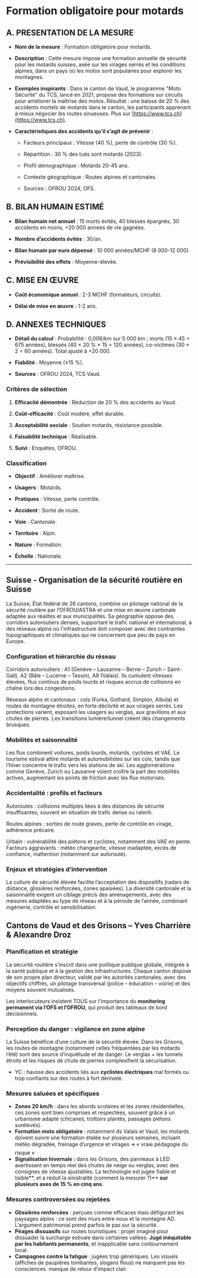 # **Formation obligatoire pour motards**

## **A. PRESENTATION DE LA MESURE** 

* **Nom de la mesure** : Formation obligatoire pour motards.

* **Description** : Cette mesure impose une formation annuelle de sécurité pour les motards suisses, axée sur les virages serrés et les conditions alpines, dans un pays où les motos sont populaires pour explorer les montagnes.

* **Exemples inspirants** : Dans le canton de Vaud, le programme "Moto Sécurité" du TCS, lancé en 2021, propose des formations sur circuits pour améliorer la maîtrise des motos. Résultat : une baisse de 20 % des accidents mortels de motards dans le canton, les participants apprenant à mieux négocier les routes sinueuses. Plus sur [https://www.tcs.ch](https://www.tcs.ch).

* **Caractéristiques des accidents qu’il s’agit de prévenir** : 

  * Facteurs principaux : Vitesse (40 %), perte de contrôle (30 %).

  * Répartition : 30 % des tués sont motards (2023).

  * Profil démographique : Motards 20-45 ans.

  * Contexte géographique : Routes alpines et cantonales.

  * Sources : OFROU 2024, OFS.

## **B. BILAN HUMAIN ESTIMÉ**

* **Bilan humain net annuel** : 15 morts évités, 40 blessés épargnés, 30 accidents en moins, \+20 000 années de vie gagnées.

* **Nombre d’accidents évités** : 30/an.

* **Bilan humain par euro dépensé** : 10 000 années/MCHF (8 000-12 000).

* **Prévisibilité des effets** : Moyenne-élevée.

## **C. MISE EN ŒUVRE**

* **Coût économique annuel** : 2-3 MCHF (formateurs, circuits).

* **Délai de mise en œuvre** : 1-2 ans.

## **D. ANNEXES TECHNIQUES**

* **Détail du calcul** : Probabilité : 0,006/km sur 5 000 km ; morts (15 × 45 \= 675 années), blessés (40 × 20 % × 15 \= 120 années), co-victimes (30 × 2 \= 60 années). Total ajusté à \+20 000\.

* **Fiabilité** : Moyenne (±15 %).

* **Sources** : OFROU 2024, TCS Vaud.

### **Critères de sélection** 

1. **Efficacité démontrée** : Réduction de 20 % des accidents au Vaud.

2. **Coût-efficacité** : Coût modéré, effet durable.

3. **Acceptabilité sociale** : Soutien motards, résistance possible.

4. **Faisabilité technique** : Réalisable.

5. **Suivi** : Enquêtes, OFROU.

### **Classification** 

* **Objectif** : Améliorer maîtrise.

* **Usagers** : Motards.

* **Pratiques** : Vitesse, perte contrôle.

* **Accident** : Sortie de route.

* **Voie** : Cantonale.

* **Territoire** : Alpin.

* **Nature** : Formation.

* **Échelle** : Nationale.

---






## **Suisse** - **Organisation de la sécurité routière en Suisse**

La Suisse, État fédéral de 26 cantons, combine un pilotage national de la sécurité routière par l’OFROU/ASTRA et une mise en œuvre cantonale adaptée aux réalités et aux municipalités. Sa géographie oppose des corridors autoroutiers denses, supportant le trafic national et international, à des réseaux alpins où l’infrastructure doit composer avec des contraintes topographiques et climatiques qui ne concernent que peu de pays en Europe.

### **Configuration et hiérarchie du réseau**

Corridors autoroutiers : A1 (Genève – Lausanne – Berne – Zurich – Saint-Gall), A2 (Bâle – Lucerne – Tessin), A9 (Valais). Ils cumulent vitesses élevées, flux continus de poids lourds et risques accrus de collisions en chaîne lors des congestions.

Réseaux alpins et cantonaux : cols (Furka, Gothard, Simplon, Albula) et routes de montagne étroites, en forte déclivité et aux virages serrés. Les protections varient, exposant les usagers au verglas, aux gravillons et aux chutes de pierres. Les transitions lumière/tunnel créent des changements brusques.

### **Mobilités et saisonnalité**

Les flux combinent voitures, poids lourds, motards, cyclistes et VAE. Le tourisme estival attire motards et automobilistes sur les cols, tandis que l’hiver concentre le trafic vers les stations de ski. Les agglomérations comme Genève, Zurich ou Lausanne voient croître la part des mobilités actives, augmentant les points de friction avec les flux motorisés.

### **Accidentalité : profils et facteurs**

Autoroutes : collisions multiples liées à des distances de sécurité insuffisantes, souvent en situation de trafic dense ou ralenti.

Routes alpines : sorties de route graves, perte de contrôle en virage, adhérence précaire.

Urbain : vulnérabilité des piétons et cyclistes, notamment des VAE en pente. Facteurs aggravants : météo changeante, vitesse inadaptée, excès de confiance, inattention (notamment sur autoroute).

### **Enjeux et stratégies d’intervention**

La culture de sécurité élevée facilite l’acceptation des dispositifs (radars de distance, glissières renforcées, zones apaisées). La diversité cantonale et la saisonnalité exigent un ciblage précis des aménagements, avec des mesures adaptées au type de réseau et à la période de l’année, combinant ingénierie, contrôle et sensibilisation.


## **Cantons de Vaud et des Grisons – Yves Charrière & Alexandre Droz**

### **Planification et stratégie** 

La sécurité routière s’inscrit dans une politique publique globale, intégrée à la santé publique et à la gestion des infrastructures. Chaque canton dispose de son propre plan directeur, validé par les autorités cantonales, avec des objectifs chiffrés, un pilotage transversal (police – éducation – voirie) et des moyens souvent mutualisés.

Les interlocuteurs insistent TOUS sur l'importance du **monitoring permanent via l’OFS et l’OFROU,** qui produit des tableaux de bord décisionnels.

### **Perception du danger : vigilance en zone alpine**

La Suisse bénéficie d’une culture de la sécurité élevée. Dans les Grisons, les routes de montagne (notamment celles fréquentées par les motards l’été) sont des source d’inquiétude et de danger. Le verglas \+ les tunnels étroits et les risques de chute de pierres complexifient la sécurisation.

* YC : hausse des accidents liés aux **cyclistes électriques** mal formés ou trop confiants sur des routes à fort dénivelé.


### **Mesures saluées et spécifiques**

- **Zones 20 km/h** : dans les abords scolaires et les zones résidentielles, ces zones sont bien comprises et respectées, souvent grâce à un urbanisme adapté (chicanes, trottoirs plantés, passages piétons surélevés).  
- **Formation moto obligatoire** : notamment ds Valais et Vaud, les motards doivent suivre une formation étalée sur plusieurs semaines, incluant météo dégradée, freinage d’urgence et virages 🡪 « vraie pédagogie du risque »  
- **Signalisation hivernale :** dans les Grisons, des panneaux à LED avertissent en temps réel des chutes de neige ou verglas, avec des consignes de vitesse ajustables. La technologie est jugée fiable et lisible**, et a réduit la sinistralité (comment la mesurer ?)** **sur plusieurs axes de 15 % en cinq ans**.

### **Mesures controversées ou rejetées**

- **Glissières renforcées** : perçues comme efficaces mais défigurant les paysages alpins : ce sont des murs entre nous et la montagne AD. L’argument patrimonial prend parfois le pas sur la sécurité.  
- **Péages dissuasifs** sur routes touristiques : projet imaginé pour dissuader la surcharge estivale dans certaines vallées. **Jugé inéquitable par les habitants permanents**, et inapplicable sans contournement local.  
- **Campagnes contre la fatigue** : jugées trop génériques. Les visuels (affiches de paupières tombantes, slogans flous) ne marquent pas les consciences. manque de retour d’impact clair.